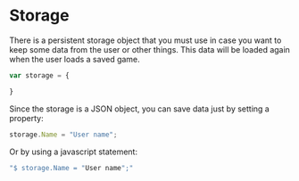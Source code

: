 # Storage

There is a persistent storage object that you must use in case you want to keep some data from the user or other things. This data will be loaded again when the user loads a saved game.

```javascript
var storage = {

}
```

Since the storage is a JSON object, you can save data just by setting a property:

```javascript
storage.Name = "User name";
```

Or by using a javascript statement:

```javascript
"$ storage.Name = "User name";"
```

